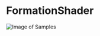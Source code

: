 # FormationShader
![Image of Samples](https://github.com/CodingDuff/FormationShader/blob/master/Captures/Shader%20samples.png)
